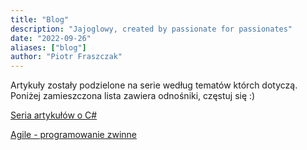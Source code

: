 ```yaml
---
title: "Blog"
description: "Jajoglowy, created by passionate for passionates"
date: "2022-09-26"
aliases: ["blog"]
author: "Piotr Fraszczak"
---
```


Artykuły zostały podzielone na serie według tematów którch dotyczą. Poniżej zamieszczona lista zawiera odnośniki, częstuj się :)

[Seria artykułów o C#](/pl/blog/about-CSharp) <!--more-->

[Agile - programowanie zwinne](/blog/agile-programming) <!--more-->
